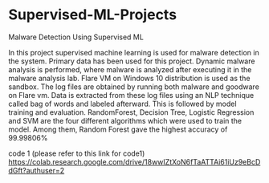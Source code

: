 # Supervised-ML-Projects

Malware Detection Using Supervised ML

In this project supervised machine learning is used for malware detection in the system.
Primary data has been used for this project. Dynamic malware analysis is performed,
where malware is analyzed after executing it in the malware analysis lab. Flare VM on
Windows 10 distribution is used as the sandbox. The log files are obtained by running
both malware and goodware on Flare vm. Data is extracted from these log files using an
NLP technique called bag of words and labeled afterward. This is followed by model
training and evaluation. RandomForest, Decision Tree, Logistic Regression and SVM are
the four different algorithms which were used to train the model. Among them, Random
Forest gave the highest accuracy of 99.99806%


code 1 (please refer to this link for code1)
https://colab.research.google.com/drive/18wwIZtXoN6fTaATTAi61iUz9eBcDdGft?authuser=2

